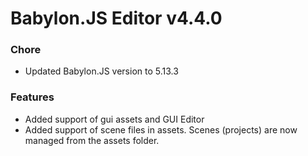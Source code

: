 # Babylon.JS Editor v4.4.0

### Chore
- Updated Babylon.JS version to 5.13.3

### Features
- Added support of gui assets and GUI Editor
- Added support of scene files in assets. Scenes (projects) are now managed from the assets folder.
